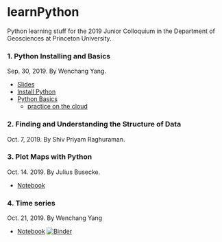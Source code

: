# learnPython
Python learning stuff for the 2019 Junior Colloquium in the Department of Geosciences at Princeton University.

### 1. Python Installing and Basics
Sep. 30, 2019. By Wenchang Yang.
* [Slides](https://docs.google.com/presentation/d/1ug_xLaLQs1eXZPw54llCSflbR3_6Sv7Pp-Ud-MvyPmk/edit?usp=sharing)
* [Install Python](./install_python.md)
* [Python Basics](https://nbviewer.jupyter.org/github/wy2136/learnPython/blob/master/python_basics.ipynb)
    * [practice on the cloud](https://colab.research.google.com/drive/1BKXWN5I6yLK0ifjvWG5wZPrWgTdpEzA_)

### 2. Finding and Understanding the Structure of Data
Oct. 7, 2019. By Shiv Priyam Raghuraman.

### 3. Plot Maps with Python
Oct. 14. 2019. By Julius Busecke.
* [Notebook](https://mybinder.org/v2/gh/jbusecke/teaching/master?filepath=notebooks%2FTutorial_plotting_maps.ipynb)

### 4. Time series
Oct. 21, 2019. By Wenchang Yang
* [Notebook](https://nbviewer.jupyter.org/github/wy2136/learnPython/blob/master/04_TimeSeries.ipynb)
[![Binder](https://mybinder.org/badge_logo.svg)](https://mybinder.org/v2/gh/wy2136/learnPython/master?filepath=04_TimeSeries.ipynb)

